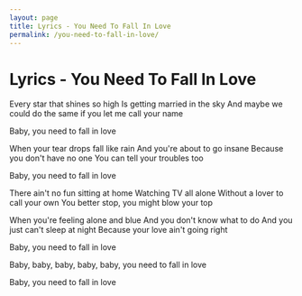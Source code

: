 ```yaml
---
layout: page
title: Lyrics - You Need To Fall In Love
permalink: /you-need-to-fall-in-love/
---
```


# Lyrics - You Need To Fall In Love

Every star that shines so high
Is getting married in the sky
And maybe we could do the same
if you let me call your name

Baby, you need to fall in love

When your tear drops fall like rain
And you're about to go insane
Because you don't have no one
You can tell your troubles too

Baby, you need to fall in love

There ain't no fun sitting at home
Watching TV all alone
Without a lover to call your own
You better stop, you might blow your top

When you're feeling alone and blue
And you don't know what to do
And you just can't sleep at night
Because your love ain't going right

Baby, you need to fall in love

Baby, baby, baby, baby, baby, you need to fall in love

Baby, you need to fall in love

